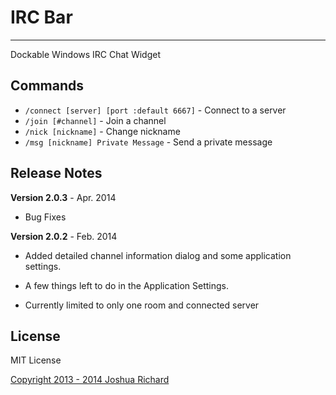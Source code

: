 # IRC Bar #
-----------

Dockable Windows IRC Chat Widget


## Commands ##
- `/connect [server] [port :default 6667]` - Connect to a server
- `/join [#channel]` - Join a channel
- `/nick [nickname]` - Change nickname
- `/msg [nickname] Private Message` - Send a private message


## Release Notes ##

**Version 2.0.3** - Apr. 2014

- Bug Fixes


**Version 2.0.2** - Feb. 2014

- Added detailed channel information dialog and some application settings.
 * A few things left to do in the Application Settings.
- Currently limited to only one room and connected server


## License ##

MIT License

[Copyright 2013 - 2014 Joshua Richard](https://github.com/c0nfus3d)

